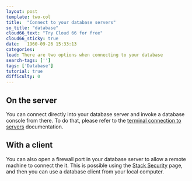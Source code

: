 ```yaml
---
layout: post
template: two-col
title:  "Connect to your database servers"
so_title: "database"
cloud66_text: "Try Cloud 66 for free"
cloud66_sticky: true
date:   1960-09-26 15:33:13
categories: 
lead: There are two options when connecting to your database
search-tags: ['']
tags: ['Database']
tutorial: true
difficulty: 0
---
```


## On the server

You can connect directly into your database server and invoke a database console from there. To do that, please refer to the [terminal connection to servers](/how-to/shell-to-your-servers.html) documentation.

## With a client

You can also open a firewall port in your database server to allow a remote machine to connect the it. This is possible using the [Stack Security](/stack-features/stack-security.html) page, and then you can use a database client from your local computer.